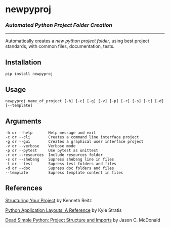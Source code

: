 # newpyproj
### *Automated Python Project Folder Creation*
------

Automatically creates a *new python project folder*, using best project standards, with common files, documentation, tests.


## Installation

    pip install newpyproj

## Usage

    newpyproj name_of_project [-h] [-c] [-g] [-v] [-p] [-r] [-s] [-t] [-d] [--template]


## Arguments

    -h or --help       Help message and exit
    -c or --cli        Creates a command line interface project
    -g or --gui        Creates a graphical user interface project
    -v or --verbose    Verbose mode
    -p or --pytest     Use pytest as unittest
    -r or --resources  Include resources folder
    -s or --shebang    Supress shebang line in files
    -t or --test       Supress test folders and files
    -d or --doc        Supress doc folders and files
    --template         Supress template content in files

## References

[Structuring Your Project](http://docs.python-guide.org/en/latest/writing/structure/) by Kenneth Reitz

[Python Application Layouts: A Reference](https://realpython.com/python-application-layouts/) by Kyle Stratis

[Dead Simple Python: Project Structure and Imports](https://dev.to/codemouse92/dead-simple-python-project-structure-and-imports-38c6) by Jason C. McDonald
